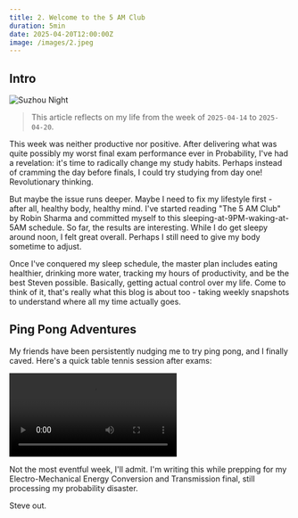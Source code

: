 ```yaml
---
title: 2. Welcome to the 5 AM Club
duration: 5min
date: 2025-04-20T12:00:00Z
image: /images/2.jpeg
---
```


## Intro

![Suzhou Night](/images/2.jpeg)

> This article reflects on my life from the week of `2025-04-14` to `2025-04-20`.

This week was neither productive nor positive. After delivering what was quite possibly my worst final exam performance ever in Probability, I've had a revelation: it's time to radically change my study habits. Perhaps instead of cramming the day before finals, I could try studying from day one! Revolutionary thinking.

But maybe the issue runs deeper. Maybe I need to fix my lifestyle first - after all, healthy body, healthy mind. I've started reading "The 5 AM Club" by Robin Sharma and committed myself to this sleeping-at-9PM-waking-at-5AM schedule. So far, the results are interesting. While I do get sleepy around noon, I felt great overall. Perhaps I still need to give my body sometime to adjust.

Once I've conquered my sleep schedule, the master plan includes eating healthier, drinking more water, tracking my hours of productivity, and be the best Steven possible. Basically, getting actual control over my life. Come to think of it, that's really what this blog is about too - taking weekly snapshots to understand where all my time actually goes.

## Ping Pong Adventures

My friends have been persistently nudging me to try ping pong, and I finally caved. Here's a quick table tennis session after exams:

![Me Getting Destroyed in Ping Pong](/vids/IMG_2206.mov)

Not the most eventful week, I'll admit. I'm writing this while prepping for my Electro-Mechanical Energy Conversion and Transmission final, still processing my probability disaster.

Steve out.
